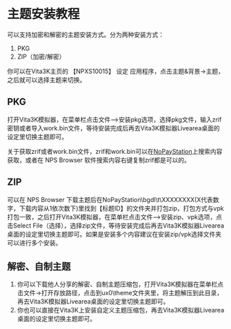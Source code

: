 # 主题安装教程
可以支持加密和解密的主题安装方式。分为两种安装方式：
1. PKG
2. ZIP（加密/解密）

你可以在Vita3K主页的 【NPXS10015】 设定 应用程序，点击主题&背景->主题，之后就可以选择主题来切换。

## PKG
打开Vita3K模拟器，在菜单栏点击文件—>安装pkg选项，选择pkg文件，输入zrif密钥或者导入work.bin文件，等待安装完成后再去Vita3K模拟器Livearea桌面的设定里切换主题即可。

关于获取zrif或者work.bin文件，zrif和work.bin可以在[NoPayStation](https://nopaystation.com)上搜索内容获取，或者在 NPS Browser 软件搜索内容右键复制zrif都是可以的。

## ZIP
可以在 NPS Browser 下载主题后在NoPayStation\bgdl\t\XXXXXXXX(X代表数字，下载内容从1依次数下)里找到【标题ID】的文件夹并打包zip，打包方式与vpk打包一致，之后打开Vita3K模拟器，在菜单栏点击文件—>安装zip、vpk选项，点击Select File（选择），选择zip文件，等待安装完成后再去Vita3K模拟器Livearea桌面的设定里切换主题即可。如果是安装多个内容建议在安装zip/vpk选择文件夹可以进行多个安装。

## 解密、自制主题
1. 你可以下载他人分享的解密、自制主题压缩包，打开Vita3K模拟器在菜单栏点击文件->打开存放路径，点击到ux0\theme文件夹里，将主题解压到此目录，再去Vita3K模拟器Livearea桌面的设定里切换主题即可。
2. 你也可以直接在Vita3K上安装自定义主题压缩包，再去Vita3K模拟器Livearea桌面的设定里切换主题即可。
